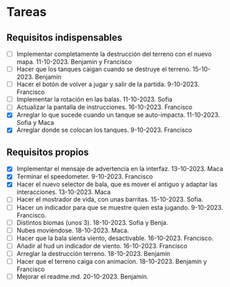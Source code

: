 # Tareas

## Requisitos indispensables

- [ ] Implementar completamente la destrucción del terreno con el nuevo mapa. 11-10-2023. Benjamin y Francisco
- [ ] Hacer que los tanques caigan cuando se destruye el terreno. 15-10-2023. Benjamín
- [ ] Hacer el botón de volver a jugar y salir de la partida. 9-10-2023. Francisco
- [ ] Implementar la rotación en las balas. 11-10-2023. Sofia
- [ ] Actualizar la pantalla de instrucciones. 16-10-2023. Francisco
- [x] Arreglar lo que sucede cuando un tanque se auto-impacta. 11-10-2023. Sofia y Maca
- [x] Arreglar donde se colocan los tanques. 9-10-2023. Francisco

## Requisitos propios

- [x] Implementar el mensaje de advertencia en la interfaz. 13-10-2023. Maca
- [x] Terminar el speedometer. 9-10-2023. Francisco
- [x] Hacer el nuevo selector de bala, que es mover el antiguo y adaptar las interacciones. 13-10-2023. Maca
- [ ] Hacer el mostrador de vida, con unas barritas. 15-10-2023. Sofia.
- [ ] Hacer un indicador para que se muestre quien esta jugando. 9-10-2023. Francisco.
- [ ] Distintos biomas (unos 3). 18-10-2023. Sofia y Benja.
- [ ] Nubes moviéndose. 18-10-2023. Maca.
- [ ] Hacer que la bala sienta viento, desactivable. 16-10-2023. Francisco.
- [ ] Añadir al hud un indicador de viento. 16-10-2023. Francisco
- [ ] Arreglar la destrucción terreno. 18-10-2023. Benjamín
- [ ] Hacer que el terreno caiga con animacion. 18-10-2023. Benjamín y Francisco
- [ ] Mejorar el readme.md. 20-10-2023. Benjamín.
